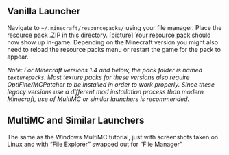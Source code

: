 ## Vanilla Launcher

Navigate to `~/.minecraft/resourcepacks/` using your file manager. Place the resource pack .ZIP in this directory.
[picture]
Your resource pack should now show up in-game. Depending on the Minecraft version you might also need to reload the resource packs menu or restart the game for the pack to appear.

_Note: For Minecraft versions 1.4 and below, the pack folder is named `texturepacks`. Most texture packs for these versions also require OptiFine/MCPatcher to be installed in order to work properly. Since these legacy versions use a different mod installation process than modern Minecraft, use of MultiMC or similar launchers is recommended._

## MultiMC and Similar Launchers

The same as the Windows MultiMC tutorial, just with screenshots taken on Linux and with “File Explorer” swapped out for “File Manager”
